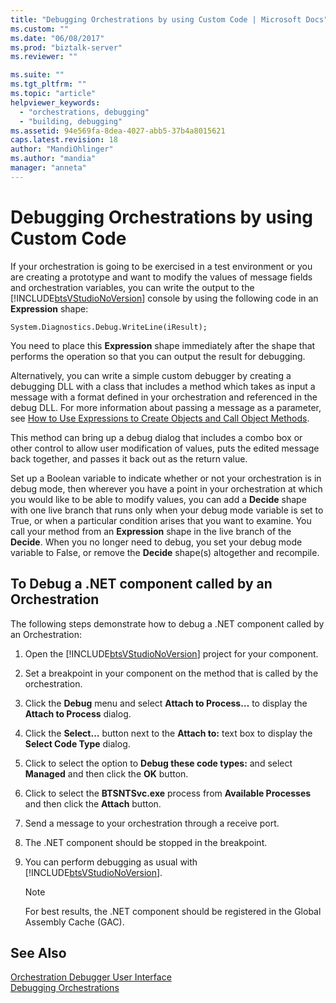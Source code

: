 ```yaml
---
title: "Debugging Orchestrations by using Custom Code | Microsoft Docs"
ms.custom: ""
ms.date: "06/08/2017"
ms.prod: "biztalk-server"
ms.reviewer: ""

ms.suite: ""
ms.tgt_pltfrm: ""
ms.topic: "article"
helpviewer_keywords: 
  - "orchestrations, debugging"
  - "building, debugging"
ms.assetid: 94e569fa-8dea-4027-abb5-37b4a8015621
caps.latest.revision: 18
author: "MandiOhlinger"
ms.author: "mandia"
manager: "anneta"
---
```

# Debugging Orchestrations by using Custom Code
If your orchestration is going to be exercised in a test environment or you are creating a prototype and want to modify the values of message fields and orchestration variables, you can write the output to the [!INCLUDE[btsVStudioNoVersion](../includes/btsvstudionoversion-md.md)] console by using the following code in an **Expression** shape:  
  
```  
System.Diagnostics.Debug.WriteLine(iResult);  
```  
  
 You need to place this **Expression** shape immediately after the shape that performs the operation so that you can output the result for debugging.  
  
 Alternatively, you can write a simple custom debugger by creating a debugging DLL with a class that includes a method which takes as input a message with a format defined in your orchestration and referenced in the debug DLL. For more information about passing a message as a parameter, see [How to Use Expressions to Create Objects and Call Object Methods](../core/how-to-use-expressions-to-create-objects-and-call-object-methods.md).  
  
 This method can bring up a debug dialog that includes a combo box or other control to allow user modification of values, puts the edited message back together, and passes it back out as the return value.  
  
 Set up a Boolean variable to indicate whether or not your orchestration is in debug mode, then wherever you have a point in your orchestration at which you would like to be able to modify values, you can add a **Decide** shape with one live branch that runs only when your debug mode variable is set to True, or when a particular condition arises that you want to examine. You call your method from an **Expression** shape in the live branch of the **Decide**. When you no longer need to debug, you set your debug mode variable to False, or remove the **Decide** shape(s) altogether and recompile.  
  
## To Debug a .NET component called by an Orchestration  
 The following steps demonstrate how to debug a .NET component called by an Orchestration:  
  
1.  Open the [!INCLUDE[btsVStudioNoVersion](../includes/btsvstudionoversion-md.md)] project for your component.  
  
2.  Set a breakpoint in your component on the method that is called by the orchestration.  
  
3.  Click the **Debug** menu and select **Attach to Process…** to display the **Attach to Process** dialog.  
  
4.  Click the **Select…** button next to the **Attach to:** text box to display the **Select Code Type** dialog.  
  
5.  Click to select the option to **Debug these code types:** and select **Managed** and then click the **OK** button.  
  
6.  Click to select the **BTSNTSvc.exe** process from **Available Processes** and then click the **Attach** button.  
  
7.  Send a message to your orchestration through a receive port.  
  
8.  The .NET component should be stopped in the breakpoint.  
  
9. You can perform debugging as usual with [!INCLUDE[btsVStudioNoVersion](../includes/btsvstudionoversion-md.md)].  
  
    > [!NOTE]
    >  For best results, the .NET component should be registered in the Global Assembly Cache (GAC).  
  
## See Also  
 [Orchestration Debugger User Interface](../core/orchestration-debugger-user-interface.md)   
 [Debugging Orchestrations](../core/debugging-orchestrations.md)